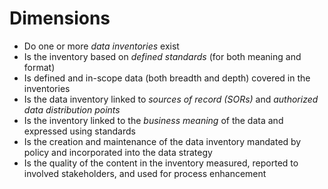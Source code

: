 # Dimensions

- Do one or more _data inventories_ exist
- Is the inventory based on _defined standards_ (for both meaning and format)
- Is defined and in-scope data (both breadth and depth) covered in the inventories
- Is the data inventory linked to _sources of record (SORs)_ and _authorized data distribution points_
- Is the inventory linked to the _business meaning_ of the data and expressed using standards
- Is the creation and maintenance of the data inventory mandated by policy and incorporated
  into the data strategy
- Is the quality of the content in the inventory measured, reported to involved stakeholders,
  and used for process enhancement
